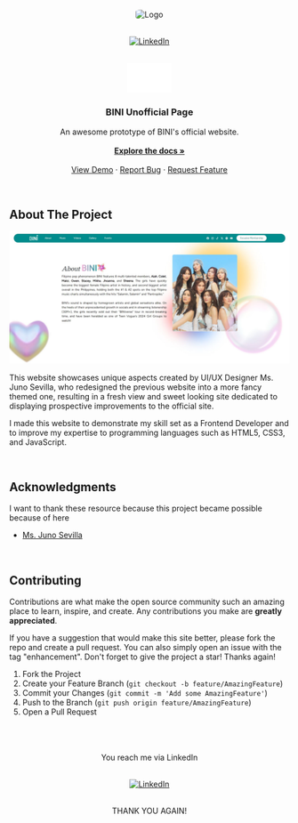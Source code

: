 <div align="center">
<br />
<img src="https://media.tenor.com/UWiYQGrIUxgAAAAM/biniph-bini.gif" alt="Logo" width="180" height="180" style="border-radius: 20% !important;">
<br />
<br />

[![LinkedIn][linkedin-shield]][linkedin-url]

</div>


<!-- PROJECT LOGO -->
<br />
<div align="center">
  <a href="https://github.com/thanyeal/BINI">
    <img src="static/media/img/cabinets/BINI_wordmark-white.webp" alt="Logo" width="80" height="auto">
  </a>

  <h3 align="center">BINI Unofficial Page</h3>

  <p align="center">
    An awesome prototype of BINI's official website. 
    <br /><br />
    <a href="https://github.com/thanyeal/BINI"><strong>Explore the docs »</strong></a>
    <br />
    <br />
    <a href="https://bini-unofficial.onrender.com/">View Demo</a>
    ·
    <a href="https://linkedin.com/in/thanyeal">Report Bug</a>
    ·
    <a href="https://linkedin.com/in/thanyeal">Request Feature</a>
  </p>
</div>

<br />

<!-- ABOUT THE PROJECT  -->
## About The Project

[![Product Name Screen Shot][product-screenshot]](https://bini-unofficial.onrender.com/)

This website showcases unique aspects created by UI/UX Designer Ms. Juno Sevilla, who redesigned the previous website into a more fancy themed one, resulting in a fresh view and sweet looking site dedicated to displaying prospective improvements to the official site.

I made this website to demonstrate my skill set as a Frontend Developer and to improve my expertise to programming languages such as HTML5, CSS3, and JavaScript.


<br />

<!-- ACKNOWLEDGMENTS -->
## Acknowledgments

I want to thank these resource because this project became possible because of here

* [Ms. Juno Sevilla](https://www.behance.net/junosevilla)



<br />

<!-- CONTRIBUTING -->
## Contributing

Contributions are what make the open source community such an amazing place to learn, inspire, and create. Any contributions you make are **greatly appreciated**.

If you have a suggestion that would make this site better, please fork the repo and create a pull request. You can also simply open an issue with the tag "enhancement".
Don't forget to give the project a star! Thanks again!

1. Fork the Project
2. Create your Feature Branch (`git checkout -b feature/AmazingFeature`)
3. Commit your Changes (`git commit -m 'Add some AmazingFeature'`)
4. Push to the Branch (`git push origin feature/AmazingFeature`)
5. Open a Pull Request


<div align="center">
<br />
<br />
<br />
You reach me via LinkedIn 
<br />
<br />

[![LinkedIn][linkedin-shield]][linkedin-url]

<br />
THANK YOU AGAIN! 
</div>



<!-- MARKDOWN LINKS & IMAGES -->
<!-- https://www.markdownguide.org/basic-syntax/#reference-style-links -->
[contributors-shield]: https://img.shields.io/github/contributors/othneildrew/Best-README-Template.svg?style=for-the-badge
[contributors-url]: https://github.com/othneildrew/Best-README-Template/graphs/contributors
[forks-shield]: https://img.shields.io/github/forks/othneildrew/Best-README-Template.svg?style=for-the-badge
[forks-url]: https://github.com/othneildrew/Best-README-Template/network/members
[stars-shield]: https://img.shields.io/github/stars/othneildrew/Best-README-Template.svg?style=for-the-badge
[stars-url]: https://github.com/othneildrew/Best-README-Template/stargazers
[issues-shield]: https://img.shields.io/github/issues/othneildrew/Best-README-Template.svg?style=for-the-badge
[issues-url]: https://github.com/othneildrew/Best-README-Template/issues
[license-shield]: https://img.shields.io/github/license/othneildrew/Best-README-Template.svg?style=for-the-badge
[license-url]: https://github.com/othneildrew/Best-README-Template/blob/master/LICENSE.txt
[linkedin-shield]: https://img.shields.io/badge/-LinkedIn-black.svg?style=for-the-badge&logo=linkedin&colorB=555
[linkedin-url]: https://linkedin.com/in/thanyeal
[product-screenshot]: static/media/ss.jpeg
[Next.js]: https://img.shields.io/badge/next.js-000000?style=for-the-badge&logo=nextdotjs&logoColor=white
[Next-url]: https://nextjs.org/
[React.js]: https://img.shields.io/badge/React-20232A?style=for-the-badge&logo=react&logoColor=61DAFB
[React-url]: https://reactjs.org/
[Vue.js]: https://img.shields.io/badge/Vue.js-35495E?style=for-the-badge&logo=vuedotjs&logoColor=4FC08D
[Vue-url]: https://vuejs.org/
[Angular.io]: https://img.shields.io/badge/Angular-DD0031?style=for-the-badge&logo=angular&logoColor=white
[Angular-url]: https://angular.io/
[Svelte.dev]: https://img.shields.io/badge/Svelte-4A4A55?style=for-the-badge&logo=svelte&logoColor=FF3E00
[Svelte-url]: https://svelte.dev/
[Laravel.com]: https://img.shields.io/badge/Laravel-FF2D20?style=for-the-badge&logo=laravel&logoColor=white
[Laravel-url]: https://laravel.com
[Bootstrap.com]: https://img.shields.io/badge/Bootstrap-563D7C?style=for-the-badge&logo=bootstrap&logoColor=white
[Bootstrap-url]: https://getbootstrap.com
[JQuery.com]: https://img.shields.io/badge/jQuery-0769AD?style=for-the-badge&logo=jquery&logoColor=white
[JQuery-url]: https://jquery.com 
